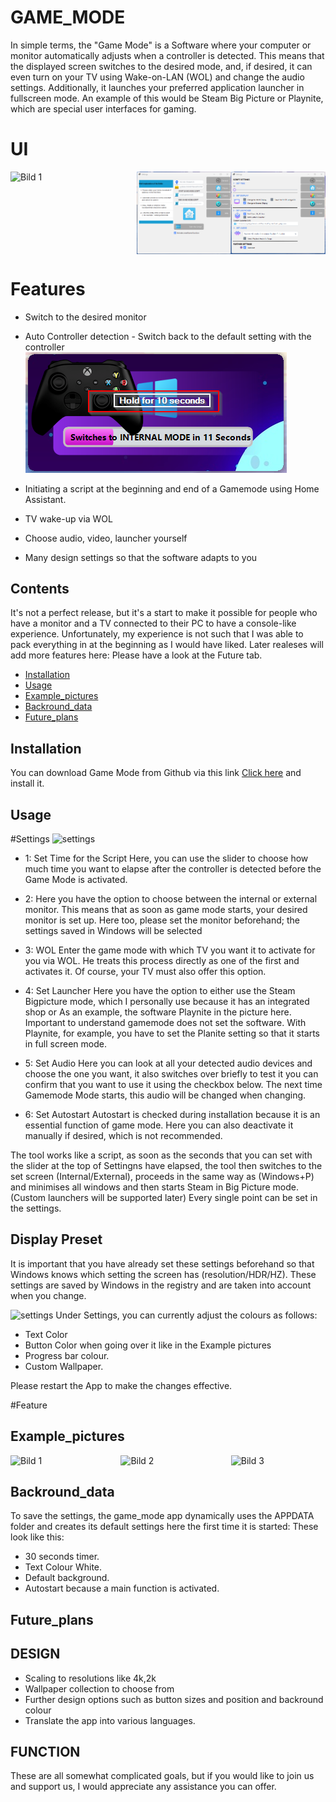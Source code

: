 # GAME_MODE

In simple terms, the "Game Mode" is a Software where your computer or monitor automatically adjusts when a controller is detected. 
This means that the displayed screen switches to the desired mode, and, if desired, it can even turn on your TV using Wake-on-LAN (WOL) and change the audio settings. 
Additionally, it launches your preferred application launcher in fullscreen mode. An example of this would be Steam Big Picture or Playnite, which are special user interfaces for gaming.


# UI
</p>
<div style="display: flex; justify-content: space-between;">
  <img src="https://github.com/toonymak1993/Game_Mode/blob/master/ui_first.png" alt="Bild 1" width="40%" />
  <img src="https://github.com/toonymak1993/Game-Mode/blob/master/settings_hassio.png" alt="Bild 2" width="30%" />
  <img src="https://github.com/toonymak1993/Game-Mode/blob/master/settings_main_ui.png" alt="Bild 3" width="30%" />
</div>


# Features
- Switch to the desired monitor
- Auto Controller detection - Switch back to the default setting with the controller
 ![settings](https://github.com/toonymak1993/Game-Mode/blob/master/ui_internal_settings.png)

- Initiating a script at the beginning and end of a Gamemode using Home Assistant.
- TV wake-up via WOL
- Choose audio, video, launcher yourself
- Many design settings so that the software adapts to you

## Contents

It's not a perfect release, but it's a start to make it possible for people who have a monitor and a TV connected to their PC to have a console-like experience.
Unfortunately, my experience is not such that I was able to pack everything in at the beginning as I would have liked. Later realeses will add more features here: Please have a look at the Future tab.


- [Installation](#installation)
- [Usage](#usage)
- [Example_pictures](#example_pictures)
- [Backround_data](#backround_data)
- [Future_plans](#future_plans)

## Installation
You can download Game Mode from Github via this link [Click here](https://github.com/toonymak1993/Game_Mode/releases/tag/steam)
and install it. 

## Usage
#Settings
![settings](https://github.com/toonymak1993/Game_Mode/blob/master/settings_gamemode.png)
- 1: 
Set Time for the Script
Here, you can use the slider to choose how much time you want to elapse after 
the controller is detected before the Game Mode is activated.

- 2: 
Here you have the option to choose between the internal or external monitor.
This means that as soon as game mode starts, your desired monitor is set up.
Here too, please set the monitor beforehand; the settings saved in Windows will be selected

- 3: WOL
Enter the game mode with which TV you want it to activate for you via WOL.
He treats this process directly as one of the first and activates it.
Of course, your TV must also offer this option.

- 4: Set Launcher
Here you have the option to either use the Steam Bigpicture mode, which I personally use because it has an integrated shop or
As an example, the software Playnite in the picture here. Important to understand gamemode does not set the software.
With Playnite, for example, you have to set the Planite setting so that it starts in full screen mode. 

- 5: Set Audio
Here you can look at all your detected audio devices and choose the one you want, it also switches over briefly to test it
you can confirm that you want to use it using the checkbox below.
The next time Gamemode Mode starts, this audio will be changed when changing.

- 6: Set Autostart
Autostart is checked during installation because it is an essential function of game mode.
Here you can also deactivate it manually if desired, which is not recommended.

  
The tool works like a script, as soon as the seconds that you can set with the slider at the top of Settingns have elapsed, the tool then switches to the set screen (Internal/External), proceeds in the same way as (Windows+P) and minimises all windows and then starts Steam in Big Picture mode. (Custom launchers will be supported later) Every single point can be set in the settings.
## Display Preset
It is important that you have already set these settings beforehand so that Windows knows which setting the screen has (resolution/HDR/HZ). These settings are saved by Windows in the registry and are taken into account when you change.

![settings](https://github.com/toonymak1993/Game_Mode/blob/master/colors.png)
Under Settings, you can currently adjust the colours as follows: 
- Text Color
- Button Color when going over it like in the Example pictures
- Progress bar colour.
- Custom Wallpaper. 

Please restart the App to make the changes effective.

#Feature

## Example_pictures
</p>
<div style="display: flex; justify-content: space-between;">
  <img src="https://github.com/toonymak1993/Game_Mode/blob/master/custom_wallpaper.png" alt="Bild 1" width="30%" />
  <img src="https://github.com/toonymak1993/Game_Mode/blob/master/custom_wallpaper2.png" alt="Bild 2" width="30%" />
  <img src="https://github.com/toonymak1993/Game_Mode/blob/master/startgui2.png" alt="Bild 3" width="30%" />
</div>


## Backround_data
To save the settings, the game_mode app dynamically uses the APPDATA folder and creates its default settings here the first time it is started: 
These look like this: 

- 30 seconds timer.
- Text Colour White.
- Default background.
- Autostart because a main function is activated.
  
## Future_plans
## DESIGN
- Scaling to resolutions like 4k,2k
- Wallpaper collection to choose from
- Further design options such as button sizes and position and backround colour
- Translate the app into various languages.
##  FUNCTION

These are all somewhat complicated goals, but if you would like to join us and support us, I would appreciate any assistance you can offer.
